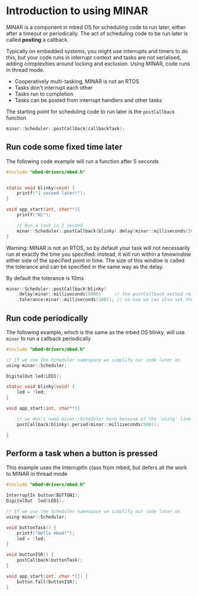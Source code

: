 # Introduction to using MINAR

MINAR is a component in mbed OS for scheduling code to run later, either after a timeout or periodically. The act of scheduling code to be run later is called **posting** a callback.

Typically on embedded systems, you might use interrupts and timers to do this, but your code runs in interrupt context and tasks are not serialised, adding complexities around locking and exclusion. Using MINAR, code runs in thread mode.

 * Cooperatively multi-tasking, MINAR is not an RTOS
 * Tasks don’t interrupt each other
 * Tasks run to completion
 * Tasks can be posted from interrupt handlers and other tasks


The starting point for scheduling code to run later is the `postCallback` function
```c
minar::Scheduler::postCallback(callbackTask);
```

## Run code some fixed time later

The following code example will run a function after 5 seconds

```c
#include "mbed-drivers/mbed.h"


static void blinky(void) {
    printf("1 second later!");
}   

void app_start(int, char**){
    printf("Hi");

    // Run a task in 1 second
    minar::Scheduler::postCallback(blinky).delay(minar::milliseconds(5000));
}   
```

Warning: MINAR is not an RTOS, so by default your task will not necessarily run at exactly the time you specified: instead, it will run within a timewindow either side of the specified point in time. The size of this window is called the tolerance and can be specified in the same way as the delay.

By default the tolerance is 10ms

```c
minar::Scheduler::postCallback(blinky)
	.delay(minar::milliseconds(5000)     // the postCallback method returns an object that lets us set more parameters
	.tolerance(minar::milliseconds(100)); // so now we can also set the tolerance
```

## Run code periodically

The following example, which is the same as the mbed OS blinky, will use `minar` to run a callback periodically

```c
#include "mbed-drivers/mbed.h"

// If we use the Scheduler namespace we simplify our code later on
using minar::Scheduler;

DigitalOut led(LED1);

static void blinky(void) {
    led = !led; 
}   

void app_start(int, char**){

    // we don't need minar::Scheduler here because of the 'using' line above'
    postCallback(blinky).period(minar::milliseconds(500));

}   

```

## Perform a task when a button is pressed

This example uses the InterruptIn class from mbed, but defers all the work to MINAR in thread mode

```c
#include "mbed-drivers/mbed.h"

InterruptIn button(BUTTON1);
DigitalOut  led(LED1);

// If we use the Scheduler namespace we simplify our code later on
using minar::Scheduler;

void buttonTask() {
    printf("Hello mbed!");
    led = !led;
}

void buttonISR() {
    postCallback(buttonTask);
}

void app_start(int, char *[]) {
    button.fall(buttonISR);
}
```

